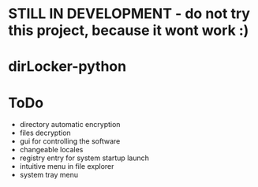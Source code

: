 # STILL IN DEVELOPMENT - do not try this project, because it wont work :)

# dirLocker-python

# ToDo
- directory automatic encryption
- files decryption
- gui for controlling the software
- changeable locales
- registry entry for system startup launch
- intuitive menu in file explorer
- system tray menu
